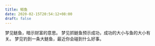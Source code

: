 ```yaml
---
title: 鲢鱼
date: 2020-02-15T20:54:12+08:00
draft: false
---
```


梦见鲢鱼，暗示财富的意思。
梦见抓鲢鱼预示成功，成功的大小与鱼的大小有关。
梦见钓到一条大鲢鱼，最近你会碰到什么好事。
